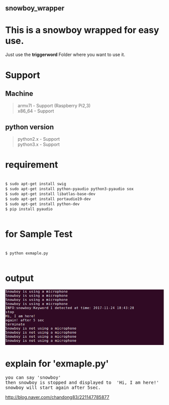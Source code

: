 ## snowboy_wrapper<br>
# This is a snowboy wrapped for easy use.<br>


Just use the **triggerword** Folder where you want to use it.


Support
===

Machine
------

> armv7l - Support (Raspberry Pi2,3)<br>
x86_64 - Support


python version
------
>  python2.x - Support<br>
  python3.x - Support



requirement
===

<pre>
<code>
$ sudo apt-get install swig
$ sudo apt-get install python-pyaudio python3-pyaudio sox
$ sudo apt-get install libatlas-base-dev
$ sudo apt-get install portaudio19-dev
$ sudo apt-get install python-dev
$ pip install pyaudio
</code>
</pre>


for Sample Test
===

<pre>
<code>
$ python exmaple.py
</code>
</pre>


output
===


![img](./img/screen.png)


explain for 'exmaple.py'
===

<pre>
you can say 'snowboy'
then snowboy is stopped and displayed to  'Hi, I am here!'
snowboy will start again after 5sec.
</pre>



http://blog.naver.com/chandong83/221147785877
